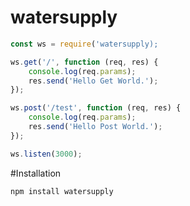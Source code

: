 # watersupply

```js
const ws = require('watersupply);

ws.get('/', function (req, res) {
    console.log(req.params);
    res.send('Hello Get World.');
});

ws.post('/test', function (req, res) {
    console.log(req.params);
    res.send('Hello Post World.');
});

ws.listen(3000);
```

#Installation
```bash
npm install watersupply
```